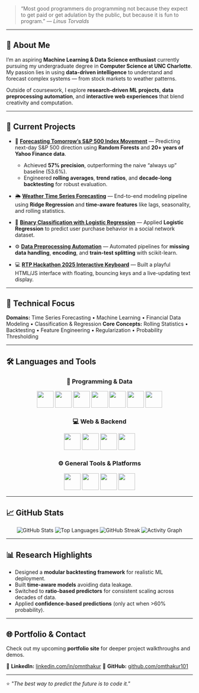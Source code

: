 
> “Most good programmers do programming not because they expect to get paid or get adulation by the public, but because it is fun to program.”
> — *Linus Torvalds*

---

## 🤔 About Me

I’m an aspiring **Machine Learning & Data Science enthusiast** currently pursuing my undergraduate degree in **Computer Science at UNC Charlotte**.
My passion lies in using **data-driven intelligence** to understand and forecast complex systems — from stock markets to weather patterns.

Outside of coursework, I explore **research-driven ML projects**, **data preprocessing automation**, and **interactive web experiences** that blend creativity and computation.

---

## 🚀 Current Projects

* 🧠 **[Forecasting Tomorrow’s S&P 500 Index Movement](#)** — Predicting next-day S&P 500 direction using **Random Forests** and **20+ years of Yahoo Finance data**.

  * Achieved **57% precision**, outperforming the naive “always up” baseline (53.6%).
  * Engineered **rolling averages**, **trend ratios**, and **decade-long backtesting** for robust evaluation.

* 🌦️ **[Weather Time Series Forecasting](#)** — End-to-end modeling pipeline using **Ridge Regression** and **time-aware features** like lags, seasonality, and rolling statistics.

* 🧩 **[Binary Classification with Logistic Regression](#)** — Applied **Logistic Regression** to predict user purchase behavior in a social network dataset.

* ⚙️ **[Data Preprocessing Automation](#)** — Automated pipelines for **missing data handling**, **encoding**, and **train-test splitting** with scikit-learn.

* 💻 **[RTP Hackathon 2025 Interactive Keyboard](#)** — Built a playful HTML/JS interface with floating, bouncing keys and a live-updating text display.

---

## 🧠 Technical Focus

**Domains:** Time Series Forecasting • Machine Learning • Financial Data Modeling • Classification & Regression
**Core Concepts:** Rolling Statistics • Backtesting • Feature Engineering • Regularization • Probability Thresholding

---

## 🛠️ Languages and Tools

<div align="center">

### 🧩 **Programming & Data**

<img src="https://cdn.jsdelivr.net/gh/devicons/devicon/icons/python/python-original.svg" width="45" height="45"/> 
<img src="https://cdn.jsdelivr.net/gh/devicons/devicon/icons/jupyter/jupyter-original.svg" width="45" height="45"/> 
<img src="https://cdn.jsdelivr.net/gh/devicons/devicon/icons/pandas/pandas-original.svg" width="45" height="45"/> 
<img src="https://cdn.jsdelivr.net/gh/devicons/devicon/icons/numpy/numpy-original.svg" width="45" height="45"/> 
<img src="https://cdn.jsdelivr.net/gh/devicons/devicon/icons/scikitlearn/scikitlearn-original.svg" width="45" height="45"/> 
<img src="https://cdn.jsdelivr.net/gh/devicons/devicon/icons/matplotlib/matplotlib-original.svg" width="45" height="45"/> 
<img src="https://cdn.jsdelivr.net/gh/devicons/devicon/icons/seaborn/seaborn-original.svg" width="45" height="45"/> 

### 💻 **Web & Backend**

<img src="https://cdn.jsdelivr.net/gh/devicons/devicon/icons/html5/html5-original.svg" width="45" height="45"/> 
<img src="https://cdn.jsdelivr.net/gh/devicons/devicon/icons/css3/css3-original.svg" width="45" height="45"/> 
<img src="https://cdn.jsdelivr.net/gh/devicons/devicon/icons/javascript/javascript-original.svg" width="45" height="45"/> 
<img src="https://cdn.jsdelivr.net/gh/devicons/devicon/icons/flask/flask-original.svg" width="45" height="45"/> 

### ⚙️ **General Tools & Platforms**

<img src="https://cdn.jsdelivr.net/gh/devicons/devicon/icons/git/git-original.svg" width="45" height="45"/> 
<img src="https://cdn.jsdelivr.net/gh/devicons/devicon/icons/github/github-original.svg" width="45" height="45"/> 
<img src="https://cdn.jsdelivr.net/gh/devicons/devicon/icons/vscode/vscode-original.svg" width="45" height="45"/> 
<img src="https://cdn.jsdelivr.net/gh/devicons/devicon/icons/googlecloud/googlecloud-original.svg" width="45" height="45"/> 

</div>

---

## 📈 GitHub Stats

<div align="center">

![GitHub Stats](https://github-readme-stats.vercel.app/api?username=omthakur101\&show_icons=true\&theme=tokyonight\&hide_border=true\&count_private=true)
![Top Languages](https://github-readme-stats.vercel.app/api/top-langs/?username=omthakur101\&layout=compact\&theme=tokyonight\&hide_border=true)
![GitHub Streak](https://github-readme-streak-stats.herokuapp.com/?user=omthakur101\&theme=tokyonight\&hide_border=true)
![Activity Graph](https://github-readme-activity-graph.vercel.app/graph?username=omthakur101\&theme=tokyo-night\&hide_border=true)

</div>

---

## 📊 Research Highlights

* Designed a **modular backtesting framework** for realistic ML deployment.
* Built **time-aware models** avoiding data leakage.
* Switched to **ratio-based predictors** for consistent scaling across decades of data.
* Applied **confidence-based predictions** (only act when >60% probability).

---

## 🌐 Portfolio & Contact

Check out my upcoming **portfolio site** for deeper project walkthroughs and demos.

🔗 **LinkedIn:** [linkedin.com/in/omnthakur](#)
💼 **GitHub:** [github.com/omthakur101](#)

---

⭐ *"The best way to predict the future is to code it."*
